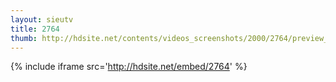 ```yaml
---
layout: sieutv
title: 2764
thumb: http://hdsite.net/contents/videos_screenshots/2000/2764/preview_360p.mp4.jpg
---
```

{% include iframe src='http://hdsite.net/embed/2764' %}
 
